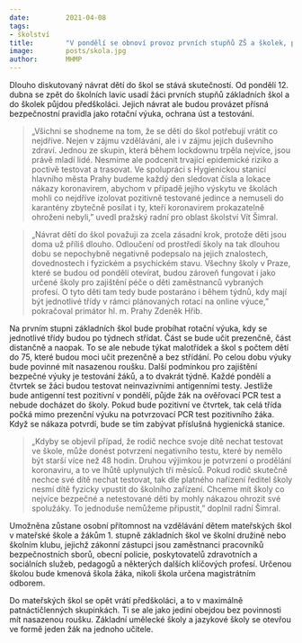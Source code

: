 ```yaml
---
date:         2021-04-08
tags:         
- školství
title:        "V pondělí se obnoví provoz prvních stupňů ZŠ a školek, platit budou bezpečnostní pravidla"
image: 	      posts/skola.jpg
author:       MHMP
---
```


Dlouho diskutovaný návrat dětí do škol se stává skutečností. Od pondělí 12. dubna se zpět do školních lavic usadí žáci prvních stupňů základních škol a do školek půjdou předškoláci. Jejich návrat ale budou provázet přísná bezpečnostní pravidla jako rotační výuka, ochrana úst a testování.

> „Všichni se shodneme na tom, že se děti do škol potřebují vrátit co nejdříve. Nejen v zájmu vzdělávání, ale i v zájmu jejich duševního zdraví. Jednou ze skupin, která během lockdownu trpěla nejvíce, jsou právě mladí lidé. Nesmíme ale podcenit trvající epidemické riziko a poctivě testovat a trasovat. Ve spolupráci s Hygienickou stanicí hlavního města Prahy budeme každý den sledovat čísla a lokace nákazy koronavirem, abychom v případě jejího výskytu ve školách mohli co nejdříve izolovat pozitivně testované jedince a nemuseli do karantény zbytečně posílat i ty, kteří koronavirem prokazatelně ohroženi nebyli,” uvedl pražský radní pro oblast školství Vít Šimral.

> „Návrat dětí do škol považuji za zcela zásadní krok, protože děti jsou doma už příliš dlouho. Odloučení od prostředí školy na tak dlouhou dobu se nepochybně negativně podepsalo na jejich znalostech, dovednostech i fyzickém a psychickém stavu. Všechny školy v Praze, které se budou od pondělí otevírat, budou zároveň fungovat i jako určené školy pro zajištění péče o děti zaměstnanců vybraných profesí. O tyto děti tam tedy bude postaráno i během týdnů, kdy mají být jednotlivé třídy v rámci plánovaných rotací na online výuce,” pokračoval primátor hl. m. Prahy Zdeněk Hřib.

Na prvním stupni základních škol bude probíhat rotační výuka, kdy se jednotlivé třídy budou po týdnech střídat. Část se bude učit prezenčně, část distančně a naopak. To se ale nebude týkat malotřídek a škol s počtem dětí do 75, které budou moci učit prezenčně a bez střídání. Po celou dobu výuky bude povinné mít nasazenou roušku. Další podmínkou pro zajištění bezpečné výuky je testování žáků, a to dvakrát týdně. Každé pondělí a čtvrtek se žáci budou testovat neinvazivními antigenními testy. Jestliže bude antigenní test pozitivní v pondělí, půjde žák na ověřovací PCR test a nebude docházet do školy. Pokud bude pozitivní ve čtvrtek, tak celá třída počká mimo prezenční výuku na potvrzovací PCR test pozitivního žáka. Když se nákaza potvrdí, bude se tím zabývat příslušná hygienická stanice.

> „Kdyby se objevil případ, že rodič nechce svoje dítě nechat testovat ve škole, může donést potvrzení negativního testu, které by nemělo být starší více než 48 hodin. Druhou výjimkou je potvrzení o prodělání koronaviru, a to ve lhůtě uplynulých tří měsíců. Pokud rodič skutečně nechce své dítě nechat testovat, tak dle platného nařízení ředitel školy nesmí dítě fyzicky vpustit do školního zařízení. Chceme mít školy co nejvíce bezpečné a netestované děti by mohly nákazou ohrozit své spolužáky. To jednoduše nemůžeme připustit,” doplnil radní Šimral.

Umožněna zůstane osobní přítomnost na vzdělávání dětem mateřských škol v mateřské škole a žákům 1. stupně základních škol ve školní družině nebo školním klubu, jejichž zákonní zástupci jsou zaměstnanci pracovníků bezpečnostních sborů, obecní policie, poskytovatelů zdravotních a sociálních služeb, pedagogů a některých dalších klíčových profesí. Určenou školou bude kmenová škola žáka, nikoli škola určena magistrátním odborem.

Do mateřských škol se opět vrátí předškoláci, a to v maximálně patnáctičlenných skupinkách. Ti se ale jako jediní obejdou bez povinnosti mít nasazenou roušku. Základní umělecké školy a jazykové školy se otevřou ve formě jeden žák na jednoho učitele.
